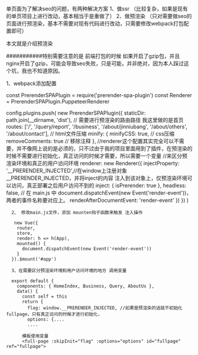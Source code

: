单页面为了解决seo的问题，有两种解决方案
1、做ssr （比较复杂，如果是现有的单页项目上进行改动，基本相当于是重做了）
2、做预渲染 （只对需要做seo的页面进行预渲染，基本不需要对现有代码进行改动，只需要修改webpack打包配置即可）

本文就是介绍预渲染

###########特别需要注意的是 前端打包的时候 如果开启了gzip包，并且nginx开启了gzip，可能会导致seo失败，只是可能，并非绝对，因为本人踩过这个坑，我也不知道原因。

1、webpack添加配置

const PrerenderSPAPlugin = require('prerender-spa-plugin')
const Renderer = PrerenderSPAPlugin.PuppeteerRenderer

config.plugins.push(
        new PrerenderSPAPlugin({
          staticDir: path.join(__dirname, 'dist'),
          // 需要进行预渲染的路由路径 我这里做的是首页
          routes: ['/', '/query/report', '/business', '/about/jinniubang', '/about/others', '/about/contact'],
          // html文件压缩
          minify: {
            minifyCSS: true, // css压缩
            removeComments: true // 移除注释
          },
          //renderer这个配置其实完全可以不需要，并不像网上说的是必须的，只不过由于我的项目里面用到了插件，在预渲染的时候不需要进行初始化，真正访问的时候才需要，所以需要一个变量
          //来区分预渲染环境和真正的用户访问环境
          renderer: new Renderer({
            injectProperty: '__PRERENDER_INJECTED',//在window上注册对象__PRERENDER_INJECTED，并将inject的内容 注入到该对象上，仅预渲染环境可以访问，真正部署之后用户访问不到的
            inject: {
              isPrerender: true
            },
            headless: false,
            // 在 main.js 中 document.dispatchEvent(new Event('render-event'))，两者的事件名称要对应上。
            renderAfterDocumentEvent: 'render-event'
          })
        })
      )
      
      
      2、 修改main.js文件，添加 mounten钩子函数来触发 注入操作
      
       new Vue({
        router,
        store,
        render: h => h(App),
        mounted() {
          document.dispatchEvent(new Event('render-event'))
        }
      }).$mount('#app')
      
      3、在需要区分预渲染环境和用户访问环境的地方 调用变量
      
      export default {
        components: { HomeIndex, Business, Query, AboutUs },
        data() {
          const self = this
          return {
            flag: window.__PRERENDER_INJECTED, //如果是预渲染的话就不初始化fullpage，只有真正访问的时候才进行初始化，
            options: {....
            ....
      
          模板使用变量
          <full-page :skipInit="flag" :options="options" id="fullpage" ref="fullpage">
      
      
      
      
      
      
      

